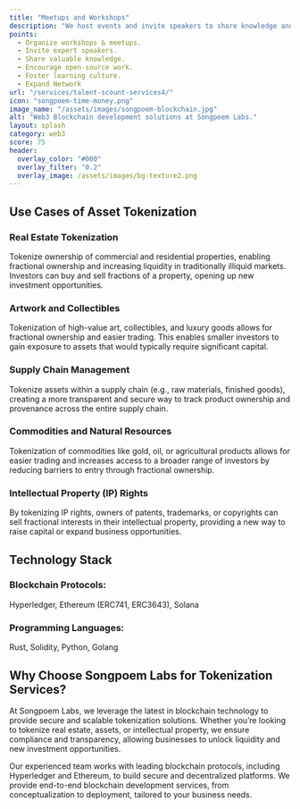 ```yaml
---
title: "Meetups and Workshops"
description: "We host events and invite speakers to share knowledge and experiences."
points:
  - Organize workshops & meetups.
  - Invite expert speakers.
  - Share valuable knowledge.
  - Encourage open-source work.
  - Foster learning culture.
  - Expand Network
url: "/services/talent-scount-services4/"
icon: "songpoem-time-money.png"
image_name: "/assets/images/songpoem-blockchain.jpg"
alt: "Web3 Blockchain development solutions at Songpoem Labs."
layout: splash
category: web3
score: 75
header:
  overlay_color: "#000"
  overlay_filter: "0.2"
  overlay_image: /assets/images/bg-texture2.png
---
```


## Use Cases of Asset Tokenization
### Real Estate Tokenization
Tokenize ownership of commercial and residential properties, enabling fractional ownership and increasing liquidity in traditionally illiquid markets. Investors can buy and sell fractions of a property, opening up new investment opportunities.

### Artwork and Collectibles
Tokenization of high-value art, collectibles, and luxury goods allows for fractional ownership and easier trading. This enables smaller investors to gain exposure to assets that would typically require significant capital.

### Supply Chain Management
Tokenize assets within a supply chain (e.g., raw materials, finished goods), creating a more transparent and secure way to track product ownership and provenance across the entire supply chain.

### Commodities and Natural Resources
Tokenization of commodities like gold, oil, or agricultural products allows for easier trading and increases access to a broader range of investors by reducing barriers to entry through fractional ownership.

### Intellectual Property (IP) Rights
By tokenizing IP rights, owners of patents, trademarks, or copyrights can sell fractional interests in their intellectual property, providing a new way to raise capital or expand business opportunities.

## Technology Stack
### Blockchain Protocols:
Hyperledger, Ethereum (ERC741, ERC3643), Solana

### Programming Languages:
Rust, Solidity, Python, Golang

## Why Choose Songpoem Labs for Tokenization Services?
At Songpoem Labs, we leverage the latest in blockchain technology to provide secure and scalable tokenization solutions. Whether you’re looking to tokenize real estate, assets, or intellectual property, we ensure compliance and transparency, allowing businesses to unlock liquidity and new investment opportunities.

Our experienced team works with leading blockchain protocols, including Hyperledger and Ethereum, to build secure and decentralized platforms. We provide end-to-end blockchain development services, from conceptualization to deployment, tailored to your business needs.